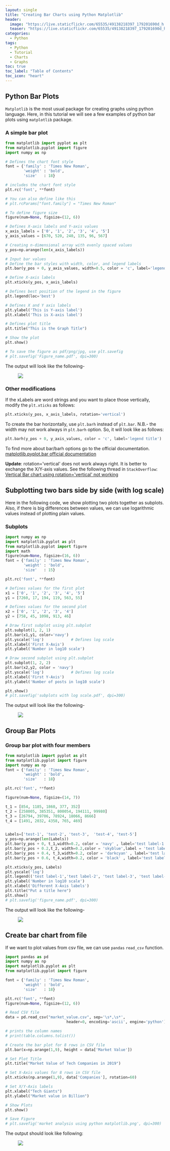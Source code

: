 ```yaml
---
layout: single
title: "Creating Bar Charts using Python Matplotlib"
header:
  image: "https://live.staticflickr.com/65535/49138218397_179201690d_h.jpg"
  teaser: "https://live.staticflickr.com/65535/49138218397_179201690d_h.jpg"
categories:
  - Python
tags:
  - Python
  - Tutorial
  - Charts
  - Graphs
toc: true
toc_label: "Table of Contents"
toc_icon: "heart"
---
```


## Python Bar Plots
`Matplotlib` is the most usual package for creating graphs using python language. Here, in this tutorial we will see a few examples of python bar plots using `matplotlib` package.

### A simple bar plot
```python
from matplotlib import pyplot as plt
from matplotlib.pyplot import figure
import numpy as np

# Defines the chart font style
font = {'family' : 'Times New Roman',
        'weight' : 'bold',
        'size'   : 18}

# includes the chart font style
plt.rc('font', **font)

# You can also define like this
# plt.rcParams["font.family"] = "Times New Roman"

# To define figure size
figure(num=None, figsize=(12, 6))

# Defines X-axis labels and Y-axis values
x_axis_labels = ['0', '1', '2', '3', '4', '5']
y_axis_values = [670, 520, 240, 135, 96, 567]

# Creating n-dimensional array with evenly spaced values
y_pos=np.arange(len(x_axis_labels))

# Input bar values
# Define the bar styles with width, color, and legend labels
plt.bar(y_pos + 0, y_axis_values, width=0.5, color = 'c', label='legend title')

# Define X-axis labels
plt.xticks(y_pos, x_axis_labels)

# Defines best position of the legend in the figure
plt.legend(loc='best')

# Defines X and Y axis labels
plt.ylabel('This is Y-axis label')
plt.xlabel('This is X-axis label')

# Defines plot title
plt.title("This is the Graph Title")

# Show the plot
plt.show()

# To save the figure as pdf/png/jpg, use plt.savefig
# plt.savefig('Figure_name.pdf', dpi=300)
```

The output will look like the following-
<figure>
	<a href="https://live.staticflickr.com/65535/49138239207_5177a2c408_h.jpg"><img src="https://live.staticflickr.com/65535/49138239207_5177a2c408_h.jpg"></a>
</figure>


### Other modifications
If the xLabels are word strings and you want to place those vertically, modify the `plt.xticks` as follows:
```python
plt.xticks(y_pos, x_axis_labels, rotation='vertical')
```

To create the bar horizontally, use `plt.barh` instead of `plt.bar`. N.B.- the width may not work always in `plt.barh` option. So, it will look like as follows:
```Python
plt.barh(y_pos + 0, y_axis_values, color = 'c', label='legend title')
```
To find more about bar/barh options go to the official documentation.
[matplotlib.pyplot.bar official documentation](https://matplotlib.org/3.1.1/api/_as_gen/matplotlib.pyplot.bar.html)

**Update**: rotation='vertical' does not work always right. It is better to exchange the X/Y-axis values. See the following thread in `StackOverflow`:
[Vertical Bar chart using rotation='vertical' not working](https://stackoverflow.com/questions/40104730/vertical-bar-chart-using-rotation-vertical-not-working)


## Subplotting two bars side by side (with log scale)
Here in the following code, we show plotting two plots together as subplots. Also, if there is big differences between values, we can use logarithmic values instead of plotting plain values.

### Subplots
```python
import numpy as np
import matplotlib.pyplot as plt
from matplotlib.pyplot import figure
import math
figure(num=None, figsize=(16, 6))
font = {'family' : 'Times New Roman',
        'weight' : 'bold',
        'size'   : 15}

plt.rc('font', **font)

# Defines values for the first plot
x1 = ['0', '1', '2', '3', '4', '5']
y1 = [7260, 17, 194, 119, 563, 55]

# Defines values for the second plot
x2 = ['0', '1', '2', '3', '4']
y2 = [758, 45, 1098, 913, 46]

# Draw first subplot using plt.subplot
plt.subplot(1, 2, 1)
plt.bar(x1,y1, color='navy')
plt.yscale('log')            # Defines log scale
plt.xlabel('First X-Axis')
plt.ylabel('Number in log10 scale')

# Draw second subplot using plt.subplot
plt.subplot(1, 2, 2)
plt.bar(x2,y2, color = 'navy')
plt.yscale('log')            # Defines log scale
plt.xlabel('First Y-Axis')
plt.ylabel('Number of posts in log10 scale')

plt.show()
# plt.savefig('subplots with log scale.pdf', dpi=300)
```

The output will look like the following-
<figure>
	<a href="https://live.staticflickr.com/65535/49138230462_a021ac7c81_h.jpg"><img src="https://live.staticflickr.com/65535/49138230462_a021ac7c81_h.jpg"></a>
</figure>


## Group Bar Plots
### Group bar plot with four members
```python
from matplotlib import pyplot as plt
from matplotlib.pyplot import figure
import numpy as np
font = {'family' : 'Times New Roman',
        'weight' : 'bold',
        'size'   : 18}

plt.rc('font', **font)

figure(num=None, figsize=(14, 7))

t_1 = [854, 1185, 1860, 377, 352]
t_2 = [258005, 385351, 800054, 194111, 99980]
t_3 = [26794, 39706, 78924, 18066, 8666]
t_4 = [1491, 2032, 4358, 765, 469]


Labels=['test-1', 'test-2', 'test-3',  'test-4', 'test-5']
y_pos=np.arange(len(Labels))
plt.bar(y_pos + 0, t_1,width=0.2, color = 'navy' , label='test label-1')
plt.bar(y_pos + 0.2,t_2, width=0.2,color = 'skyblue',label = 'test label-2')
plt.bar(y_pos + 0.4, t_3,width=0.2, color = 'darkcyan' , label='test label-3')
plt.bar(y_pos + 0.6, t_4,width=0.2, color = 'black' , label='test label-4')

plt.xticks(y_pos, Labels)
plt.yscale('log')
plt.legend(('test label-1','test label-2', 'test label-3', 'test label-4'))
plt.ylabel('Number in log10 scale')
plt.xlabel('Different X-Axis labels')
plt.title("Put a title here")
plt.show()
# plt.savefig('figure_name.pdf', dpi=300)
```

The output will look like the following-
<figure>
	<a href="https://live.staticflickr.com/65535/49138224572_83b768c1ea_h.jpg"><img src="https://live.staticflickr.com/65535/49138224572_83b768c1ea_h.jpg"></a>
</figure>

## Create bar chart from file
If we want to plot values from csv file, we can use `pandas` `read_csv` function. 
```python
import pandas as pd
import numpy as np
import matplotlib.pyplot as plt
from matplotlib.pyplot import figure

font = {'family' : 'Times New Roman',
        'weight' : 'bold',
        'size'   : 18}

plt.rc('font', **font)
figure(num=None, figsize=(12, 6))

# Read CSV file
data = pd.read_csv("market_value.csv", sep='\s*,\s*',
                           header=0, encoding='ascii', engine='python')

# prints the column names
# print(table.columns.tolist())

# Create the bar plot for 8 rows in CSV file
plt.bar(x=np.arange(1,9), height = data['Market Value'])

# Set Plot Title
plt.title("Market Value of Tech Companies in 2019")

# Set X-Axis values for 8 rows in CSV file
plt.xticks(np.arange(1,9), data['Companies'], rotation=60)

# Set X/Y-Axis labels
plt.xlabel("Tech Giants")
plt.ylabel("Market value in Billion")

# Show Plots
plt.show()

# Save Figure
# plt.savefig('market analysis using python matplotlib.png', dpi=300)
```

The output should look like following:
<figure>
	<a href="https://live.staticflickr.com/65535/49145055902_89d8c6fdf9_k.jpg"><img src="https://live.staticflickr.com/65535/49145055902_89d8c6fdf9_k.jpg"></a>
</figure>


<!--stackedit_data:
eyJoaXN0b3J5IjpbLTc0NDA3MDI2XX0=
-->
